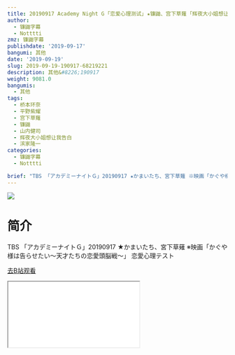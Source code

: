 ```yaml
---
title: 20190917 Academy Night G ｢恋爱心理测试｣ ★镰鼬、宫下草薙 ｢辉夜大小姐想让我告白｣
author:
  - 镰鼬字幕
  - Notttti
zmz: 镰鼬字幕
publishdate: '2019-09-17'
bangumi: 其他
date: '2019-09-19'
slug: 2019-09-19-190917-68219221
description: 其他&#8226;190917
weight: 9081.0
bangumis:
  - 其他
tags:
  - 桥本环奈
  - 平野紫耀
  - 宫下草薙
  - 镰鼬
  - 山内健司
  - 辉夜大小姐想让我告白
  - 滨家隆一
categories:
  - 镰鼬字幕
  - Notttti

brief: "TBS 「アカデミーナイトＧ」20190917 ★かまいたち、宮下草薙 ※映画「かぐや様は告らせたい～天才たちの恋愛頭脳戦～」 恋愛心理テスト"
---
```

![](https://raw.githubusercontent.com/tcgriffith/owaraisite/master/static/tmpimg/001021ecb155f1d7b1b3ff47a6bbe4480e765cd2.jpg.480.jpg)
# 简介  
TBS
「アカデミーナイトＧ」20190917 ★かまいたち、宮下草薙
※映画「かぐや様は告らせたい～天才たちの恋愛頭脳戦～」 恋愛心理テスト  

[去B站观看](https://www.bilibili.com/video/av68219221/)
<div class ="resp-container"><iframe class="testiframe" src="//player.bilibili.com/player.html?aid=68219221"", scrolling="no", allowfullscreen="true" > </iframe></div> 

